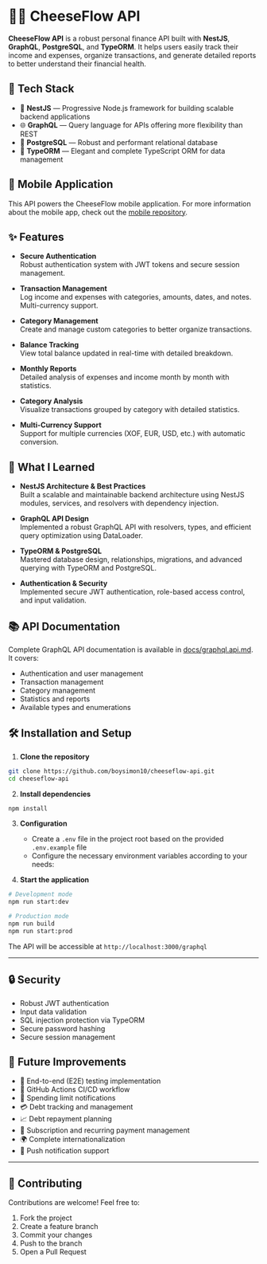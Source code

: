 # 🧀💸 CheeseFlow API

**CheeseFlow API** is a robust personal finance API built with **NestJS**, **GraphQL**, **PostgreSQL**, and **TypeORM**. It helps users easily track their income and expenses, organize transactions, and generate detailed reports to better understand their financial health.


## 🚀 Tech Stack

- 🎯 **NestJS** — Progressive Node.js framework for building scalable backend applications
- 🌐 **GraphQL** — Query language for APIs offering more flexibility than REST
- 🐘 **PostgreSQL** — Robust and performant relational database
- 🔄 **TypeORM** — Elegant and complete TypeScript ORM for data management

## 📱 Mobile Application

This API powers the CheeseFlow mobile application. For more information about the mobile app, check out the [mobile repository](https://github.com/boysimon10/cheeseflow-mobile).

## ✨ Features

- **Secure Authentication**  
  Robust authentication system with JWT tokens and secure session management.

- **Transaction Management**  
  Log income and expenses with categories, amounts, dates, and notes. Multi-currency support.

- **Category Management**  
  Create and manage custom categories to better organize transactions.

- **Balance Tracking**  
  View total balance updated in real-time with detailed breakdown.

- **Monthly Reports**  
  Detailed analysis of expenses and income month by month with statistics.

- **Category Analysis**  
  Visualize transactions grouped by category with detailed statistics.

- **Multi-Currency Support**  
  Support for multiple currencies (XOF, EUR, USD, etc.) with automatic conversion.

## 🧠 What I Learned

- **NestJS Architecture & Best Practices**  
  Built a scalable and maintainable backend architecture using NestJS modules, services, and resolvers with dependency injection.

- **GraphQL API Design**  
  Implemented a robust GraphQL API with resolvers, types, and efficient query optimization using DataLoader.

- **TypeORM & PostgreSQL**  
  Mastered database design, relationships, migrations, and advanced querying with TypeORM and PostgreSQL.

- **Authentication & Security**  
  Implemented secure JWT authentication, role-based access control, and input validation.

## 📚 API Documentation

Complete GraphQL API documentation is available in [docs/graphql.api.md](docs/graphql.api.md). It covers:

- Authentication and user management
- Transaction management
- Category management
- Statistics and reports
- Available types and enumerations

## 🛠️ Installation and Setup

1. **Clone the repository**
```bash
git clone https://github.com/boysimon10/cheeseflow-api.git
cd cheeseflow-api
```

2. **Install dependencies**
```bash
npm install
```

3. **Configuration**
   - Create a `.env` file in the project root based on the provided `.env.example` file
   - Configure the necessary environment variables according to your needs:

4. **Start the application**
```bash
# Development mode
npm run start:dev

# Production mode
npm run build
npm run start:prod
```

The API will be accessible at `http://localhost:3000/graphql`

---

## 🔒 Security

- Robust JWT authentication
- Input data validation
- SQL injection protection via TypeORM
- Secure password hashing
- Secure session management

## 🔮 Future Improvements

- 🧪 End-to-end (E2E) testing implementation
- 🔄 GitHub Actions CI/CD workflow
- 🔔 Spending limit notifications
- 💳 Debt tracking and management
- 📈 Debt repayment planning
- 📅 Subscription and recurring payment management
- 🌍 Complete internationalization
- 📱 Push notification support

---

## 🤝 Contributing

Contributions are welcome! Feel free to:

1. Fork the project
2. Create a feature branch
3. Commit your changes
4. Push to the branch
5. Open a Pull Request